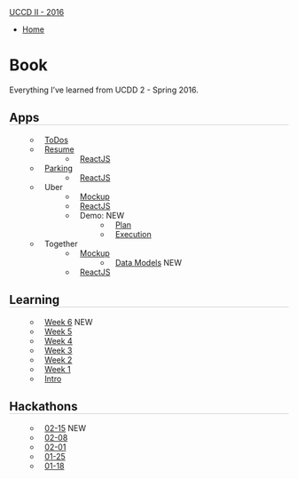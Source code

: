 
<!DOCTYPE html>
<html lang="en">
<head>
  <meta charset="UTF-8" />
  <link rel="stylesheet" href="https://cdnjs.cloudflare.com/ajax/libs/materialize/0.97.1/css/materialize.min.css">
  <link rel="stylesheet" href="https://cdnjs.cloudflare.com/ajax/libs/highlight.js/8.9.1/styles/tomorrow.min.css">
  <style>
  .container ul li {
      list-style-type: circle;
      padding-left: 10px;
      margin-left: 30px;
  }
  h2 {
    border-bottom: solid #ccc 1px;
  }
  h3 {
    font-style: italic;
  }
  code {
    border: 1px #ddd solid;
  }
  </style>
</head>
<body>
  <nav>
    <div class="nav-wrapper">
      <a href="#" class="brand-logo right">UCCD II - 2016</a>
      <ul id="nav-mobile" class="left hide-on-med-and-down">
        <li><a href="/">Home</a></li>
      </ul>
    </div>
  </nav>

  <div class="container flow-text">
  <h1 id="book">Book</h1>
<p>Everything I’ve learned from UCDD 2 - Spring 2016.</p>
<h2 id="apps">Apps</h2>
<ul>
<li><a href="apps/todos/">ToDos</a></li>
<li><a href="apps/resume/">Resume</a><ul>
<li><a href="apps/resume/react">ReactJS</a></li>
</ul>
</li>
<li><a href="apps/parking/">Parking</a><ul>
<li><a href="apps/parking/react">ReactJS</a></li>
</ul>
</li>
<li>Uber<ul>
<li><a href="apps/uber/mockup">Mockup</a></li>
<li><a href="apps/uber/">ReactJS</a></li>
<li>Demo: <span class="chip red">NEW</span><ul>
<li><a href="apps/uber/demo/plan.html">Plan</a></li>
<li><a href="apps/uber/demo/execution.html">Execution</a></li>
</ul>
</li>
</ul>
</li>
<li>Together<ul>
<li><a href="apps/together/mockup.html">Mockup</a><ul>
<li><a href="apps/together/data.html">Data Models</a> <span class="chip red">NEW</span></li>
</ul>
</li>
<li><a href="apps/together">ReactJS</a></li>
</ul>
</li>
</ul>
<h2 id="learning">Learning</h2>
<ul>
<li><a href="learning/week6">Week 6</a> <span class="chip red">NEW</span></li>
<li><a href="learning/week5">Week 5</a></li>
<li><a href="learning/week4">Week 4</a></li>
<li><a href="learning/week3">Week 3</a></li>
<li><a href="learning/week2">Week 2</a></li>
<li><a href="learning/week1">Week 1</a></li>
<li><a href="learning/intro">Intro</a></li>
</ul>
<h2 id="hackathons">Hackathons</h2>
<ul>
<li><a href="hackathons/02-15">02-15</a> <span class="chip red">NEW</span></li>
<li><a href="hackathons/02-08">02-08</a></li>
<li><a href="hackathons/02-01">02-01</a></li>
<li><a href="hackathons/01-25">01-25</a></li>
<li><a href="hackathons/01-18">01-18</a></li>
</ul>

  </div>
  <script src="https://cdnjs.cloudflare.com/ajax/libs/highlight.js/8.9.1/highlight.min.js"></script>
  <script>hljs.initHighlightingOnLoad();</script>
</body>
</html>
